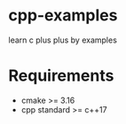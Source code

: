 # cpp-examples
learn c plus plus by examples

# Requirements

* cmake >= 3.16
* cpp standard >= c++17